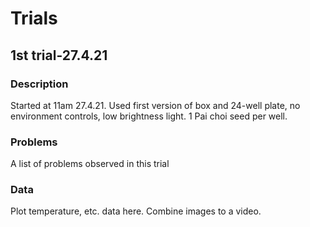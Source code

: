 # Trials

## 1st trial-27.4.21

### Description

Started at 11am 27.4.21. Used first version of box and 24-well plate, no environment controls, low brightness light. 1 Pai choi seed per well.

### Problems

A list of problems observed in this trial

### Data

Plot temperature, etc. data here. Combine images to a video. 
